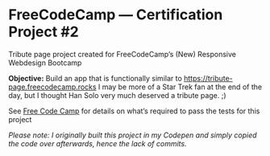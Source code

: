 # FreeCodeCamp — Certification Project #2
Tribute page project created for FreeCodeCamp’s (New) Responsive Webdesign Bootcamp

**Objective:** Build an app that is functionally similar to https://tribute-page.freecodecamp.rocks
I may be more of a Star Trek fan at the end of the day, but I thought Han Solo very much deserved a tribute page. ;)

See [Free Code Camp](https://www.freecodecamp.org/learn/2022/responsive-web-design/build-a-tribute-page-project/build-a-tribute-page) for details on what’s required to pass the tests for this project

*Please note: I originally built this project in my Codepen and simply copied the code over afterwards, hence the lack of commits.*
